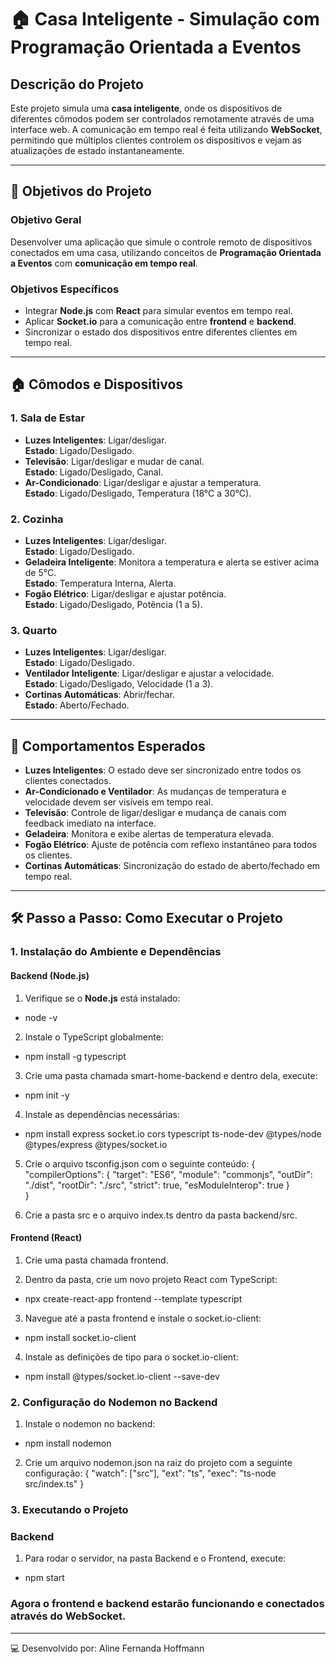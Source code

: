 # 🏠 Casa Inteligente - Simulação com Programação Orientada a Eventos

## Descrição do Projeto
Este projeto simula uma **casa inteligente**, onde os dispositivos de diferentes cômodos podem ser controlados remotamente através de uma interface web. A comunicação em tempo real é feita utilizando **WebSocket**, permitindo que múltiplos clientes controlem os dispositivos e vejam as atualizações de estado instantaneamente.

---

## 🎯 Objetivos do Projeto

### Objetivo Geral
Desenvolver uma aplicação que simule o controle remoto de dispositivos conectados em uma casa, utilizando conceitos de **Programação Orientada a Eventos** com **comunicação em tempo real**.

### Objetivos Específicos
- Integrar **Node.js** com **React** para simular eventos em tempo real.
- Aplicar **Socket.io** para a comunicação entre **frontend** e **backend**.
- Sincronizar o estado dos dispositivos entre diferentes clientes em tempo real.

---

## 🏠 Cômodos e Dispositivos

### 1. Sala de Estar
- **Luzes Inteligentes**: Ligar/desligar.  
  **Estado**: Ligado/Desligado.
- **Televisão**: Ligar/desligar e mudar de canal.  
  **Estado**: Ligado/Desligado, Canal.
- **Ar-Condicionado**: Ligar/desligar e ajustar a temperatura.  
  **Estado**: Ligado/Desligado, Temperatura (18°C a 30°C).

### 2. Cozinha
- **Luzes Inteligentes**: Ligar/desligar.  
  **Estado**: Ligado/Desligado.
- **Geladeira Inteligente**: Monitora a temperatura e alerta se estiver acima de 5°C.  
  **Estado**: Temperatura Interna, Alerta.
- **Fogão Elétrico**: Ligar/desligar e ajustar potência.  
  **Estado**: Ligado/Desligado, Potência (1 a 5).

### 3. Quarto
- **Luzes Inteligentes**: Ligar/desligar.  
  **Estado**: Ligado/Desligado.
- **Ventilador Inteligente**: Ligar/desligar e ajustar a velocidade.  
  **Estado**: Ligado/Desligado, Velocidade (1 a 3).
- **Cortinas Automáticas**: Abrir/fechar.  
  **Estado**: Aberto/Fechado.

---

## 🔄 Comportamentos Esperados
- **Luzes Inteligentes**: O estado deve ser sincronizado entre todos os clientes conectados.
- **Ar-Condicionado e Ventilador**: As mudanças de temperatura e velocidade devem ser visíveis em tempo real.
- **Televisão**: Controle de ligar/desligar e mudança de canais com feedback imediato na interface.
- **Geladeira**: Monitora e exibe alertas de temperatura elevada.
- **Fogão Elétrico**: Ajuste de potência com reflexo instantâneo para todos os clientes.
- **Cortinas Automáticas**: Sincronização do estado de aberto/fechado em tempo real.

---

## 🛠️ Passo a Passo: Como Executar o Projeto

### 1. Instalação do Ambiente e Dependências

#### Backend (Node.js)

1. Verifique se o **Node.js** está instalado:
  - node -v

2. Instale o TypeScript globalmente:
  - npm install -g typescript

3. Crie uma pasta chamada smart-home-backend e dentro dela, execute:
  - npm init -y

4. Instale as dependências necessárias:
  - npm install express socket.io cors typescript ts-node-dev @types/node @types/express @types/socket.io

5. Crie o arquivo tsconfig.json com o seguinte conteúdo:
  {
    "compilerOptions": {
      "target": "ES6",
      "module": "commonjs",
      "outDir": "./dist",
      "rootDir": "./src",
      "strict": true,
      "esModuleInterop": true
    }  
  }

6. Crie a pasta src e o arquivo index.ts dentro da pasta backend/src.

#### Frontend (React)

1. Crie uma pasta chamada frontend.

2. Dentro da pasta, crie um novo projeto React com TypeScript:
  - npx create-react-app frontend --template typescript

3. Navegue até a pasta frontend e instale o socket.io-client:
  - npm install socket.io-client

4. Instale as definições de tipo para o socket.io-client:
  - npm install @types/socket.io-client --save-dev

### 2. Configuração do Nodemon no Backend

1. Instale o nodemon no backend:
  - npm install nodemon

2. Crie um arquivo nodemon.json na raiz do projeto com a seguinte configuração:
  {
    "watch": ["src"],
    "ext": "ts",
    "exec": "ts-node src/index.ts"
  }

### 3. Executando o Projeto

### Backend

1. Para rodar o servidor, na pasta Backend e o Frontend, execute:
  - npm start


### Agora o frontend e backend estarão funcionando e conectados através do WebSocket.

---

💻 Desenvolvido por: Aline Fernanda Hoffmann